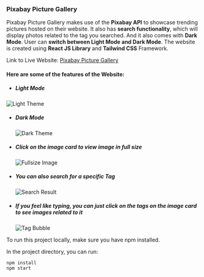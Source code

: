 ### Pixabay Picture Gallery

Pixabay Picture Gallery makes use of the **Pixabay API** to showcase trending pictures hosted on their website. It also has **search functionality**, which will display photos related to the tag you searched. And it also comes with **Dark Mode**. User can **switch between Light Mode and Dark Mode**.
The website is created using **React JS Library** and **Tailwind CSS** Framework.

Link to Live Website: [Pixabay Picture Gallery](https://pixabay-photo-gallery.netlify.app/)

#### Here are some of the features of the Website:

- ##### Light Mode

![Light Theme](https://user-images.githubusercontent.com/60821265/103992480-2adfa980-51ba-11eb-8714-1f206bbf944c.jpg)

- ##### Dark Mode

  ![Dark Theme](https://user-images.githubusercontent.com/60821265/103992693-801bbb00-51ba-11eb-8cab-d7208190bb1b.jpg)

- ##### Click on the image card to view image in full size

  ![Fullsize Image](https://user-images.githubusercontent.com/60821265/103992697-8447d880-51ba-11eb-9473-49557e5769b5.jpg)

- ##### You can also search for a specific Tag

  ![Search Result](https://user-images.githubusercontent.com/60821265/103992666-75612600-51ba-11eb-9b82-cb5479fbb4cc.jpg)

- ##### If you feel like typing, you can just click on the tags on the image card to see images related to it
  ![Tag Bubble](https://user-images.githubusercontent.com/60821265/103992682-7bef9d80-51ba-11eb-827e-e342adf734fb.jpg)

To run this project locally, make sure you have npm installed.

In the project directory, you can run:

`npm install`  
`npm start`
